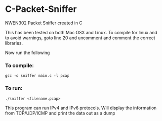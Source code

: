 # C-Packet-Sniffer
NWEN302 Packet Sniffer created in C

This has been tested on both Mac OSX and Linux. To compile for linux and to avoid warnings, goto line 20 and 
uncomment and comment the correct libraries.

Now run the following

### To compile:
    gcc -o sniffer main.c -l pcap

### To run:
    ./sniffer <filename.pcap>

This program can run IPv4 and IPv6 protocols.
Will display the information from TCP/UDP/ICMP and print the data out as a dump
